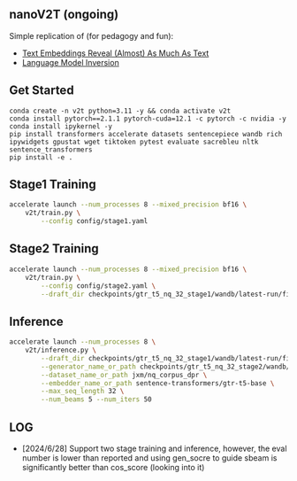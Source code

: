 ## nanoV2T (ongoing)
Simple replication of (for pedagogy and fun):
- [Text Embeddings Reveal (Almost) As Much As Text](https://arxiv.org/abs/2310.06816)
- [Language Model Inversion](https://arxiv.org/abs/2311.13647)

## Get Started
```
conda create -n v2t python=3.11 -y && conda activate v2t
conda install pytorch==2.1.1 pytorch-cuda=12.1 -c pytorch -c nvidia -y
conda install ipykernel -y
pip install transformers accelerate datasets sentencepiece wandb rich ipywidgets gpustat wget tiktoken pytest evaluate sacrebleu nltk sentence_transformers
pip install -e .
```

## Stage1 Training
```bash
accelerate launch --num_processes 8 --mixed_precision bf16 \
    v2t/train.py \
        --config config/stage1.yaml
```

## Stage2 Training
```bash
accelerate launch --num_processes 8 --mixed_precision bf16 \
    v2t/train.py \
        --config config/stage2.yaml \
        --draft_dir checkpoints/gtr_t5_nq_32_stage1/wandb/latest-run/files/hyps
```
## Inference
```bash
accelerate launch --num_processes 8 \
    v2t/inference.py \
        --draft_dir checkpoints/gtr_t5_nq_32_stage1/wandb/latest-run/files/hyps \
        --generator_name_or_path checkpoints/gtr_t5_nq_32_stage2/wandb/latest-run/files/final \
        --dataset_name_or_path jxm/nq_corpus_dpr \
        --embedder_name_or_path sentence-transformers/gtr-t5-base \
        --max_seq_length 32 \
        --num_beams 5 --num_iters 50
```


## LOG
- [2024/6/28] Support two stage training and inference, however, the eval number is lower than reported and using gen_socre to guide sbeam is significantly better than cos_score (looking into it)